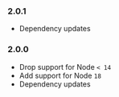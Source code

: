 ### 2.0.1

- Dependency updates

### 2.0.0

- Drop support for Node `< 14`
- Add support for Node `18`
- Dependency updates
